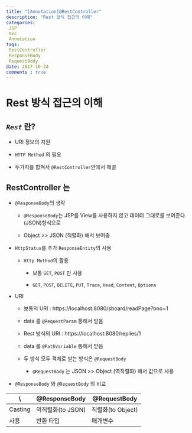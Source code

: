 ```yaml
---
title: "[Annotation]@RestController"
description: "Rest 방식 접근의 이해"
categories:
 JSP 
 mvc
 Annotation
tags: 
 RestController
 ResponseBody
 RequestBody
date: 2017-10-24 
comments : true
---
```


# Rest 방식 접근의 이해

## _`Rest`_ 란?
    
 * URI 정보의 지원
 
 * `HTTP Method` 의 필요 
 
 * 두가지를 합쳐서 `@RestController`안에서 해결
 
 
 
## RestController 는

 * `@ResponseBody`의 생략
   * `@ResponseBody`는 JSP를 View를 사용하지 않고 데이터 그대로를 보여준다.(JSON)형식으로
   
   * Object >> JSON (직렬화) 해서 보여줌
   
 * `HttpStatus`를 추가 `ResponseEntity`의 사용
 
   * `Http Method`의 활용 
  
     * 보통 `GET`, `POST` 만 사용
     
     * `GET`, `POST`, `DELETE`, `PUT`, `Trace`, `Head`, `Content`, `Options`
     
 * URI
   
   * 보통의 URI : https://localhost:8080/sboard/readPage?bno=1 
  
   * data 를 `@RequestParam` 통해서 받음 
   
   * Rest 방식의 URI : https://localhost:8080/replies/1
   
   * data 를 `@PathVariable` 통해서 받음
   
   * 두 방식 모두 객체로 받는 방식은 `@RequestBody`
   
     * `@RequestBody` 는 JSON >> Object (역직렬화) 해서 값으로 사용
     
  *  `@ResponseBody` 와 `@RequestBody` 의 비교
  
 | \ | @ResponseBody  | @RequestBody  |
 | --- | --- | --- |
 | Casting | 역직렬화(to JSON) | 직렬화(to Object) |
 | 사용 |  반환 타입 | 매개변수 |
 
